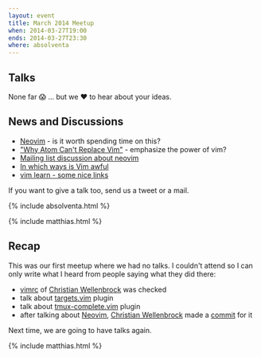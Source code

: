 ```yaml
---
layout: event
title: March 2014 Meetup
when: 2014-03-27T19:00
ends: 2014-03-27T23:30
where: absolventa
---
```


## Talks

None far :scream: ... but we :heart: to hear about your ideas.


## News and Discussions

- [Neovim](https://github.com/neovim/neovim) - is it worth spending time on this?
- ["Why Atom Can't Replace Vim"](https://medium.com/p/433852f4b4d1) - emphasize the power of vim?
- [Mailing list discussion about neovim](https://groups.google.com/forum/#!topic/vim_dev/x0BF9Y0Uby8)
- [In which ways is Vim awful](http://vim-wiki.mawercer.de/wiki/topic/in-which-way-does-vim-suck.html)
- [vim learn - some nice links](https://github.com/t9md/vim-learn)


If you want to give a talk too, send us a tweet or a mail.

{% include absolventa.html %}

{% include matthias.html %}


## Recap

This was our first meetup where we had no talks. I couldn't attend so I can only write what I heard from people saying
what they did there:


- [vimrc](https://github.com/wellle/dotfiles/blob/master/vimrc) of [Christian Wellenbrock](https://github.com/wellle) was checked
- talk about [targets.vim](https://github.com/wellle/targets.vim) plugin
- talk about [tmux-complete.vim](https://github.com/wellle/tmux-complete.vim) plugin
- after talking about [Neovim](https://github.com/neovim/neovim), [Christian Wellenbrock](https://github.com/wellle) made a [commit](https://github.com/neovim/neovim/commit/79321c62d504674d26de1d70a4832cfad7fb976e) for it


Next time, we are going to have talks again.


{% include matthias.html %}
